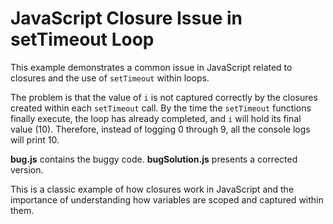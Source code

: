 # JavaScript Closure Issue in setTimeout Loop

This example demonstrates a common issue in JavaScript related to closures and the use of `setTimeout` within loops.

The problem is that the value of `i` is not captured correctly by the closures created within each `setTimeout` call.  By the time the `setTimeout` functions finally execute, the loop has already completed, and `i` will hold its final value (10).  Therefore, instead of logging 0 through 9, all the console logs will print 10.

**bug.js** contains the buggy code. **bugSolution.js** presents a corrected version.

This is a classic example of how closures work in JavaScript and the importance of understanding how variables are scoped and captured within them.